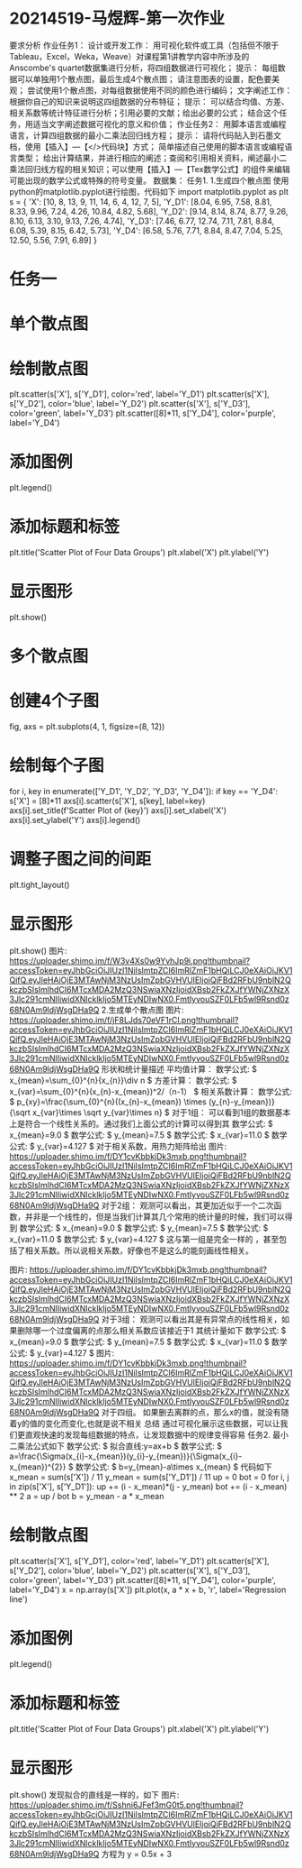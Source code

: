 # 20214519-马煜辉-第一次作业
要求分析
作业任务1：
设计或开发工作：
用可视化软件或工具（包括但不限于Tableau，Excel，Weka，Weave）对课程第1讲教学内容中所涉及的Anscombe's quartet数据集进行分析，将四组数据进行可视化；
提示：
每组数据可以单独用1个散点图，最后生成4个散点图；
请注意图表的设置，配色要美观；
尝试使用1个散点图，对每组数据使用不同的颜色进行编码；
文字阐述工作：
根据你自己的知识来说明这四组数据的分布特征；
提示：
可以结合均值、方差、相关系数等统计特征进行分析；引用必要的文献；给出必要的公式；
结合这个任务，用适当文字阐述数据可视化的意义和价值；
作业任务2：
用脚本语言或编程语言，计算四组数据的最小二乘法回归线方程；
提示：
请将代码贴入到石墨文档，使用【插入】—【</>代码块】方式；
简单描述自己使用的脚本语言或编程语言类型；
给出计算结果，并进行相应的阐述；查阅和引用相关资料，阐述最小二乘法回归线方程的相关知识；可以使用【插入】—【Tex数学公式】的组件来编辑可能出现的数学公式或特殊的符号变量。
数据集：
任务1.
1.生成四个散点图
使用python的matplotlib.pyplot进行绘图，代码如下
import matplotlib.pyplot as plt
s = {
    'X': [10, 8, 13, 9, 11, 14, 6, 4, 12, 7, 5],
    'Y_D1': [8.04, 6.95, 7.58, 8.81, 8.33, 9.96, 7.24, 4.26, 10.84, 4.82, 5.68],
    'Y_D2': [9.14, 8.14, 8.74, 8.77, 9.26, 8.10, 6.13, 3.10, 9.13, 7.26, 4.74],
    'Y_D3': [7.46, 6.77, 12.74, 7.11, 7.81, 8.84, 6.08, 5.39, 8.15, 6.42, 5.73],
    'Y_D4': [6.58, 5.76, 7.71, 8.84, 8.47, 7.04, 5.25, 12.50, 5.56, 7.91, 6.89]
}
# 任务一
# 单个散点图
# 绘制散点图
plt.scatter(s['X'], s['Y_D1'], color='red', label='Y_D1')
plt.scatter(s['X'], s['Y_D2'], color='blue', label='Y_D2')
plt.scatter(s['X'], s['Y_D3'], color='green', label='Y_D3')
plt.scatter([8]*11, s['Y_D4'], color='purple', label='Y_D4')
# 添加图例
plt.legend()
# 添加标题和标签
plt.title('Scatter Plot of Four Data Groups')
plt.xlabel('X')
plt.ylabel('Y')
# 显示图形
plt.show()
# 多个散点图
# 创建4个子图
fig, axs = plt.subplots(4, 1, figsize=(8, 12))
# 绘制每个子图
for i, key in enumerate(['Y_D1', 'Y_D2', 'Y_D3', 'Y_D4']):
    if key == 'Y_D4':
        s['X'] = [8]*11
    axs[i].scatter(s['X'], s[key], label=key)
    axs[i].set_title(f'Scatter Plot of {key}')
    axs[i].set_xlabel('X')
    axs[i].set_ylabel('Y')
    axs[i].legend()
# 调整子图之间的间距
plt.tight_layout()
# 显示图形
plt.show()
图片: https://uploader.shimo.im/f/W3v4Xs0w9YvhJp9i.png!thumbnail?accessToken=eyJhbGciOiJIUzI1NiIsImtpZCI6ImRlZmF1bHQiLCJ0eXAiOiJKV1QifQ.eyJleHAiOjE3MTAwNjM3NzUsImZpbGVHVUlEIjoiQjFBd2RFbU9nblN2QkczbSIsImlhdCI6MTcxMDA2MzQ3NSwiaXNzIjoidXBsb2FkZXJfYWNjZXNzX3Jlc291cmNlIiwidXNlcklkIjo5MTEyNDIwNX0.FmtIyvouSZF0LFb5wl9Rsnd0z68N0Am9ldjWsgDHa9Q
2.生成单个散点图
图片: https://uploader.shimo.im/f/jF8LJds70eVF1rCl.png!thumbnail?accessToken=eyJhbGciOiJIUzI1NiIsImtpZCI6ImRlZmF1bHQiLCJ0eXAiOiJKV1QifQ.eyJleHAiOjE3MTAwNjM3NzUsImZpbGVHVUlEIjoiQjFBd2RFbU9nblN2QkczbSIsImlhdCI6MTcxMDA2MzQ3NSwiaXNzIjoidXBsb2FkZXJfYWNjZXNzX3Jlc291cmNlIiwidXNlcklkIjo5MTEyNDIwNX0.FmtIyvouSZF0LFb5wl9Rsnd0z68N0Am9ldjWsgDHa9Q
形状和统计量描述
平均值计算：
数学公式: $ x_{mean}=\sum_{0}^{n}{x_{n}}\div n $
方差计算：
数学公式: $ x_{var}=\sum_{0}^{n}(x_{n}-x_{mean})^2/（n-1） $
相关系数计算：
数学公式: $ p_{xy}=\frac{\sum_{0}^{n}((x_{n}-x_{mean}) \times (y_{n}-y_{mean})}{\sqrt x_{var}\times \sqrt y_{var}\times n} $
对于1组：
可以看到1组的数据基本上是符合一个线性关系的。通过我们上面公式的计算可以得到其
数学公式: $ x_{mean}=9.0 $
数学公式: $ y_{mean}=7.5 $
数学公式: $ x_{var}=11.0 $
数学公式: $ y_{var}=4.127 $
对于相关系数，用热力矩阵给出
图片: https://uploader.shimo.im/f/DY1cvKbbkjDk3mxb.png!thumbnail?accessToken=eyJhbGciOiJIUzI1NiIsImtpZCI6ImRlZmF1bHQiLCJ0eXAiOiJKV1QifQ.eyJleHAiOjE3MTAwNjM3NzUsImZpbGVHVUlEIjoiQjFBd2RFbU9nblN2QkczbSIsImlhdCI6MTcxMDA2MzQ3NSwiaXNzIjoidXBsb2FkZXJfYWNjZXNzX3Jlc291cmNlIiwidXNlcklkIjo5MTEyNDIwNX0.FmtIyvouSZF0LFb5wl9Rsnd0z68N0Am9ldjWsgDHa9Q
对于2组：
观测可以看出，其更加近似于一个二次函数，并非是一个线性的，但是当我们计算其几个常用的统计量的时候，我们可以得到
数学公式: $ x_{mean}=9.0 $
数学公式: $ y_{mean}=7.5 $
数学公式: $ x_{var}=11.0 $
数学公式: $ y_{var}=4.127 $
这与第一组是完全一样的 ，甚至包括了相关系数。所以说相关系数，好像也不是这么的能刻画线性相关。

图片: https://uploader.shimo.im/f/DY1cvKbbkjDk3mxb.png!thumbnail?accessToken=eyJhbGciOiJIUzI1NiIsImtpZCI6ImRlZmF1bHQiLCJ0eXAiOiJKV1QifQ.eyJleHAiOjE3MTAwNjM3NzUsImZpbGVHVUlEIjoiQjFBd2RFbU9nblN2QkczbSIsImlhdCI6MTcxMDA2MzQ3NSwiaXNzIjoidXBsb2FkZXJfYWNjZXNzX3Jlc291cmNlIiwidXNlcklkIjo5MTEyNDIwNX0.FmtIyvouSZF0LFb5wl9Rsnd0z68N0Am9ldjWsgDHa9Q
对于3组：
观测可以看出其是有异常点的线性相关，如果删除哪一个过度偏离的点那么相关系数应该接近于1
其统计量如下
数学公式: $ x_{mean}=9.0 $
数学公式: $ y_{mean}=7.5 $
数学公式: $ x_{var}=11.0 $
数学公式: $ y_{var}=4.127 $
图片: https://uploader.shimo.im/f/DY1cvKbbkjDk3mxb.png!thumbnail?accessToken=eyJhbGciOiJIUzI1NiIsImtpZCI6ImRlZmF1bHQiLCJ0eXAiOiJKV1QifQ.eyJleHAiOjE3MTAwNjM3NzUsImZpbGVHVUlEIjoiQjFBd2RFbU9nblN2QkczbSIsImlhdCI6MTcxMDA2MzQ3NSwiaXNzIjoidXBsb2FkZXJfYWNjZXNzX3Jlc291cmNlIiwidXNlcklkIjo5MTEyNDIwNX0.FmtIyvouSZF0LFb5wl9Rsnd0z68N0Am9ldjWsgDHa9Q
对于四组。
如果删去离群的点，那么x的值，就没有随着y的值的变化而变化,也就是说不相关
总结
通过可视化展示这些数据，可以让我们更直观快速的发现每组数据的特点，让发现数据中的规律变得容易
任务2.
最小二乘法公式如下
数学公式: $ 拟合直线:y=ax+b $
数学公式: $ a=\frac{\Sigma(x_{i}-x_{mean})(y_{i}-y_{mean})}{\Sigma(x_{i}-x_{mean})^{2}} $
数学公式: $ b=y_{mean}-a\times x_{mean} $
代码如下
x_mean = sum(s['X']) / 11
y_mean = sum(s['Y_D1']) / 11
up = 0
bot = 0
for i, j in zip(s['X'], s['Y_D1']):
    up += (i - x_mean)*(j - y_mean)
    bot += (i - x_mean) ** 2
a = up / bot
b = y_mean - a * x_mean
# 绘制散点图
plt.scatter(s['X'], s['Y_D1'], color='red', label='Y_D1')
plt.scatter(s['X'], s['Y_D2'], color='blue', label='Y_D2')
plt.scatter(s['X'], s['Y_D3'], color='green', label='Y_D3')
plt.scatter([8]*11, s['Y_D4'], color='purple', label='Y_D4')
x = np.array(s['X'])
plt.plot(x, a * x + b, 'r', label='Regression line')
# 添加图例
plt.legend()
# 添加标题和标签
plt.title('Scatter Plot of Four Data Groups')
plt.xlabel('X')
plt.ylabel('Y')
# 显示图形
plt.show()
发现拟合的直线是一样的，如下
图片: https://uploader.shimo.im/f/Sshni6JFef3mG0t5.png!thumbnail?accessToken=eyJhbGciOiJIUzI1NiIsImtpZCI6ImRlZmF1bHQiLCJ0eXAiOiJKV1QifQ.eyJleHAiOjE3MTAwNjM3NzUsImZpbGVHVUlEIjoiQjFBd2RFbU9nblN2QkczbSIsImlhdCI6MTcxMDA2MzQ3NSwiaXNzIjoidXBsb2FkZXJfYWNjZXNzX3Jlc291cmNlIiwidXNlcklkIjo5MTEyNDIwNX0.FmtIyvouSZF0LFb5wl9Rsnd0z68N0Am9ldjWsgDHa9Q
方程为 y = 0.5x + 3
